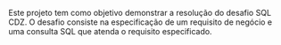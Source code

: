 Este projeto tem como objetivo demonstrar a resolução do desafio SQL CDZ.
O desafio consiste na especificação de um requisito de negócio e uma consulta SQL que atenda o requisito especificado.
